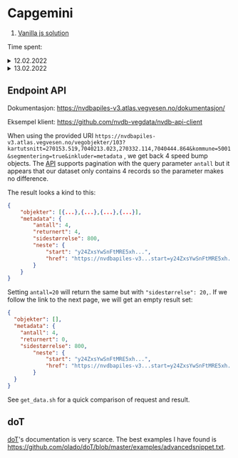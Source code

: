 # Capgemini

1. [Vanilla js solution](./vanilla/dist/index.html)

Time spent:

<details>
<summary>12.02.2022</summary>

+ 11:45-13:15: Logo, favicon, tailwind colors
+ 14:10-14-20: Learning [doT]
+ 14:20-14:50: Setup [doT] with test data
+ 15:15-16:00: Fetch data from endpoint and tranform the data
+ 16:15-16:45: Found and read documentation and added error handling
+ 17:25-17:40: Documented [Endpoint API](#endpoint-api)
+ 17:45-18:35: HTML form
+ 19:10-19:40: Sort speed bumps by date
+ 19:40-20:30: Added basic router
+ 21:00-21:15: Use [doT] to add `<header>`
+ 21:15-22:30: Added page animation
</details>

<details>
<summary>13.02.2022</summary>

+ 13:15-14:20: Design overview page according to wireframe + added correct fonts
+ 14:45-15:45: Design header according to wireframe
</details>

## Endpoint API

Dokumentasjon: https://nvdbapiles-v3.atlas.vegvesen.no/dokumentasjon/

Eksempel klient: https://github.com/nvdb-vegdata/nvdb-api-client

When using the provided URI
`https://nvdbapiles-v3.atlas.vegvesen.no/vegobjekter/103?kartutsnitt=270153.519,7040213.023,270332.114,7040444.864&kommune=5001&segmentering=true&inkluder=metadata`
, we get back 4 speed bump objects.
The [API] supports pagination with the query parameter `antall` but it
appears that our dataset only contains 4 records so the parameter makes
no difference.

The result looks a kind to this:

```json
{
	"objekter": [{...},{...},{...},{...}],
	"metadata": {
		"antall": 4,
		"returnert": 4,
		"sidestørrelse": 800,
		"neste": {
			"start": "y24ZxsYwSnFtMRE5xh...",
			"href": "https://nvdbapiles-v3...start=y24ZxsYwSnFtMRE5xh..."
		}
	}
}
```

Setting `antall=20` will return the same but with `"sidestørrelse": 20,`.
If we follow the link to the next page, we will get an empty result set:

```json
{
  "objekter": [],
  "metadata": {
    "antall": 4,
    "returnert": 0,
    "sidestørrelse": 800,
		"neste": {
			"start": "y24ZxsYwSnFtMRE5xh...",
			"href": "https://nvdbapiles-v3...start=y24ZxsYwSnFtMRE5xh..."
		}
  }
}
```

See `get_data.sh` for a quick comparison of request and result.

## doT

[doT]'s documentation is very scarce. The best examples I have found is https://github.com/olado/doT/blob/master/examples/advancedsnippet.txt.

[doT]: https://github.com/olado/doT
[API]: https://nvdbapiles-v3.atlas.vegvesen.no/dokumentasjon/
